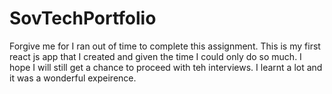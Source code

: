 # SovTechPortfolio

Forgive me for I ran out of time to complete this assignment. This is my first react js app that I created and given the time I could only do so much. I hope I will still get a chance to proceed with teh interviews.
I learnt a lot and it was a wonderful expeirence.
